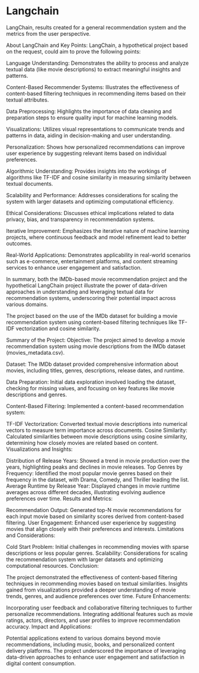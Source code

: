 # Langchain
LangChain, results created for a general recommendation system and the metrics from the user perspective. 

About LangChain and Key Points:
LangChain, a hypothetical project based on the request, could aim to prove the following points:

Language Understanding: Demonstrates the ability to process and analyze textual data (like movie descriptions) to extract meaningful insights and patterns.

Content-Based Recommender Systems: Illustrates the effectiveness of content-based filtering techniques in recommending items based on their textual attributes.

Data Preprocessing: Highlights the importance of data cleaning and preparation steps to ensure quality input for machine learning models.

Visualizations: Utilizes visual representations to communicate trends and patterns in data, aiding in decision-making and user understanding.

Personalization: Shows how personalized recommendations can improve user experience by suggesting relevant items based on individual preferences.

Algorithmic Understanding: Provides insights into the workings of algorithms like TF-IDF and cosine similarity in measuring similarity between textual documents.

Scalability and Performance: Addresses considerations for scaling the system with larger datasets and optimizing computational efficiency.

Ethical Considerations: Discusses ethical implications related to data privacy, bias, and transparency in recommendation systems.

Iterative Improvement: Emphasizes the iterative nature of machine learning projects, where continuous feedback and model refinement lead to better outcomes.

Real-World Applications: Demonstrates applicability in real-world scenarios such as e-commerce, entertainment platforms, and content streaming services to enhance user engagement and satisfaction.

In summary, both the IMDb-based movie recommendation project and the hypothetical LangChain project illustrate the power of data-driven approaches in understanding and leveraging textual data for recommendation systems, underscoring their potential impact across various domains.


The project based on the use of the IMDb dataset for building a movie recommendation system using content-based filtering techniques like TF-IDF vectorization and cosine similarity.

Summary of the Project:
Objective: The project aimed to develop a movie recommendation system using movie descriptions from the IMDb dataset (movies_metadata.csv).

Dataset: The IMDb dataset provided comprehensive information about movies, including titles, genres, descriptions, release dates, and runtime.

Data Preparation: Initial data exploration involved loading the dataset, checking for missing values, and focusing on key features like movie descriptions and genres.

Content-Based Filtering: Implemented a content-based recommendation system:

TF-IDF Vectorization: Converted textual movie descriptions into numerical vectors to measure term importance across documents.
Cosine Similarity: Calculated similarities between movie descriptions using cosine similarity, determining how closely movies are related based on content.
Visualizations and Insights:

Distribution of Release Years: Showed a trend in movie production over the years, highlighting peaks and declines in movie releases.
Top Genres by Frequency: Identified the most popular movie genres based on their frequency in the dataset, with Drama, Comedy, and Thriller leading the list.
Average Runtime by Release Year: Displayed changes in movie runtime averages across different decades, illustrating evolving audience preferences over time.
Results and Metrics:

Recommendation Output: Generated top-N movie recommendations for each input movie based on similarity scores derived from content-based filtering.
User Engagement: Enhanced user experience by suggesting movies that align closely with their preferences and interests.
Limitations and Considerations:

Cold Start Problem: Initial challenges in recommending movies with sparse descriptions or less popular genres.
Scalability: Considerations for scaling the recommendation system with larger datasets and optimizing computational resources.
Conclusion:

The project demonstrated the effectiveness of content-based filtering techniques in recommending movies based on textual similarities.
Insights gained from visualizations provided a deeper understanding of movie trends, genres, and audience preferences over time.
Future Enhancements:

Incorporating user feedback and collaborative filtering techniques to further personalize recommendations.
Integrating additional features such as movie ratings, actors, directors, and user profiles to improve recommendation accuracy.
Impact and Applications:

Potential applications extend to various domains beyond movie recommendations, including music, books, and personalized content delivery platforms.
The project underscored the importance of leveraging data-driven approaches to enhance user engagement and satisfaction in digital content consumption.
